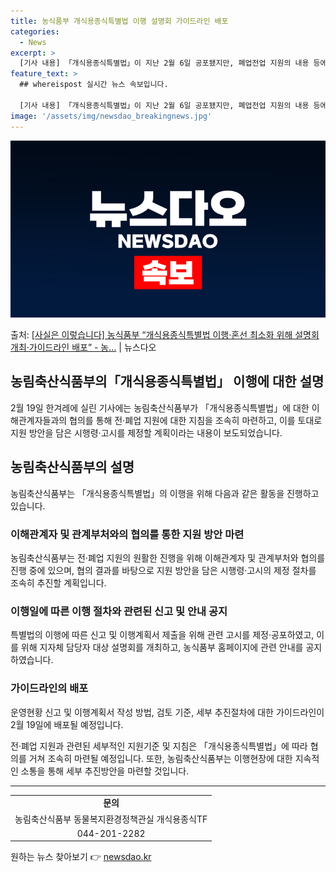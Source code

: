 ```yaml
---
title: 농식품부 개식용종식특별법 이행 설명회 가이드라인 배포
categories:
  - News
excerpt: >
  [기사 내용] 「개식용종식특별법」이 지난 2월 6일 공포됐지만, 폐업전업 지원의 내용 등에 대한 구체적 지침…
feature_text: >
  ## whereispost 실시간 뉴스 속보입니다.

  [기사 내용] 「개식용종식특별법」이 지난 2월 6일 공포됐지만, 폐업전업 지원의 내용 등에 대한 구체적 지침…
image: '/assets/img/newsdao_breakingnews.jpg'
---
```


![뉴스다오 속보](/assets/img/newsdao_breakingnews.jpg)

<p>출처: <a href="https://newsdao.kr/3183" rel="dofollow">[사실은 이렇습니다] 농식품부 “개식용종식특별법 이행·혼선 최소화 위해 설명회 개최·가이드라인 배포” - 농…</a> | 뉴스다오</p>

<h2>농림축산식품부의「개식용종식특별법」 이행에 대한 설명</h2>
<p data-ke-size="size16">2월 19일 한겨레에 실린 기사에는 농림축산식품부가 「개식용종식특별법」에 대한 이해관계자들과의 협의를 통해 전·폐업 지원에 대한 지침을 조속히 마련하고, 이를 토대로 지원 방안을 담은 시행령·고시를 제정할 계획이라는 내용이 보도되었습니다. </p>
<h2>농림축산식품부의 설명</h2>
<p data-ke-size="size16">농림축산식품부는 「개식용종식특별법」의 이행을 위해 다음과 같은 활동을 진행하고 있습니다. </p>
<h3>이해관계자 및 관계부처와의 협의를 통한 지원 방안 마련</h3>
<p data-ke-size="size16">농림축산식품부는 전·폐업 지원의 원활한 진행을 위해 이해관계자 및 관계부처와 협의를 진행 중에 있으며, 협의 결과를 바탕으로 지원 방안을 담은 시행령·고시의 제정 절차를 조속히 추진할 계획입니다. </p>
<h3>이행일에 따른 이행 절차와 관련된 신고 및 안내 공지</h3>
<p data-ke-size="size16">특별법의 이행에 따른 신고 및 이행계획서 제출을 위해 관련 고시를 제정·공포하였고, 이를 위해 지자체 담당자 대상 설명회를 개최하고, 농식품부 홈페이지에 관련 안내를 공지하였습니다. </p>
<h3>가이드라인의 배포</h3>
<p data-ke-size="size16">운영현황 신고 및 이행계획서 작성 방법, 검토 기준, 세부 추진절차에 대한 가이드라인이 2월 19일에 배포될 예정입니다.</p>
<p data-ke-size="size16">전·폐업 지원과 관련된 세부적인 지원기준 및 지침은 「개식용종식특별법」에 따라 협의를 거쳐 조속히 마련될 예정입니다. 또한, 농림축산식품부는 이행현장에 대한 지속적인 소통을 통해 세부 추진방안을 마련할 것입니다.</p>
<hr>
<table>
  <tr>
    <td style="text-align: center; height: 17px;"><b>문의</b></td>
  </tr>
  <tr>
    <td style="text-align: center; height: 17px;">농림축산식품부 동물복지환경정책관실 개식용종식TF</td>
  </tr>
  <tr>
    <td style="text-align: center; height: 17px;">044-201-2282</td>
  </tr>
</table> 

원하는 뉴스 찾아보기 👉 <a href="https://newsdao.kr" rel="dofollow">newsdao.kr</a>


